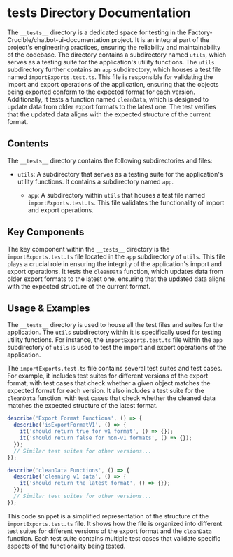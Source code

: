 
# __tests__ Directory Documentation

The `__tests__` directory is a dedicated space for testing in the Factory-Crucible/chatbot-ui-documentation project. It is an integral part of the project's engineering practices, ensuring the reliability and maintainability of the codebase. The directory contains a subdirectory named `utils`, which serves as a testing suite for the application's utility functions. The `utils` subdirectory further contains an `app` subdirectory, which houses a test file named `importExports.test.ts`. This file is responsible for validating the import and export operations of the application, ensuring that the objects being exported conform to the expected format for each version. Additionally, it tests a function named `cleanData`, which is designed to update data from older export formats to the latest one. The test verifies that the updated data aligns with the expected structure of the current format.

## Contents

The `__tests__` directory contains the following subdirectories and files:

- `utils`: A subdirectory that serves as a testing suite for the application's utility functions. It contains a subdirectory named `app`.

  - `app`: A subdirectory within `utils` that houses a test file named `importExports.test.ts`. This file validates the functionality of import and export operations.

## Key Components

The key component within the `__tests__` directory is the `importExports.test.ts` file located in the `app` subdirectory of `utils`. This file plays a crucial role in ensuring the integrity of the application's import and export operations. It tests the `cleanData` function, which updates data from older export formats to the latest one, ensuring that the updated data aligns with the expected structure of the current format.

## Usage & Examples

The `__tests__` directory is used to house all the test files and suites for the application. The `utils` subdirectory within it is specifically used for testing utility functions. For instance, the `importExports.test.ts` file within the `app` subdirectory of `utils` is used to test the import and export operations of the application.

The `importExports.test.ts` file contains several test suites and test cases. For example, it includes test suites for different versions of the export format, with test cases that check whether a given object matches the expected format for each version. It also includes a test suite for the `cleanData` function, with test cases that check whether the cleaned data matches the expected structure of the latest format.

```typescript
describe('Export Format Functions', () => {
  describe('isExportFormatV1', () => {
    it('should return true for v1 format', () => {});
    it('should return false for non-v1 formats', () => {});
  });
  // Similar test suites for other versions...
});

describe('cleanData Functions', () => {
  describe('cleaning v1 data', () => {
    it('should return the latest format', () => {});
  });
  // Similar test suites for other versions...
});
```

This code snippet is a simplified representation of the structure of the `importExports.test.ts` file. It shows how the file is organized into different test suites for different versions of the export format and the `cleanData` function. Each test suite contains multiple test cases that validate specific aspects of the functionality being tested.
